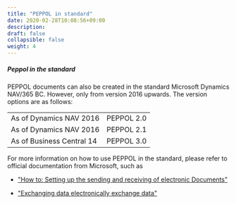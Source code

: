 ```yaml
---
title: "PEPPOL in standard"
date: 2020-02-28T10:08:56+09:00
description: 
draft: false
collapsible: false
weight: 4
---
```


##### Peppol in the standard

PEPPOL documents can also be created in the standard Microsoft Dynamics NAV/365 BC. However, only from version 2016 upwards. The version options are as follows:

| | |
|---|---|
| As of Dynamics NAV 2016 | PEPPOL 2.0 |
| As of Dynamics NAV 2016 | PEPPOL 2.1 |
| As of Business Central 14 | PEPPOL 3.0 |

For more information on how to use PEPPOL in the standard, please refer to official documentation from Microsoft, such as

- ["How to: Setting up the sending and receiving of electronic
    Documents"](https://docs.microsoft.com/de-de/dynamics-nav-app/across-how-to-set-up-electronic-document-sending-and-receiving)

- ["Exchanging data electronically
    exchange data"](https://docs.microsoft.com/de-de/dynamics-nav-app/across-data-exchange)